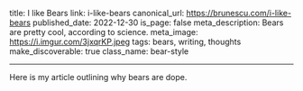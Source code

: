 title: I like Bears
link: i-like-bears
canonical_url: https://brunescu.com/i-like-bears
published_date: 2022-12-30
is_page: false
meta_description: Bears are pretty cool, according to science.
meta_image: https://i.imgur.com/3jxqrKP.jpeg
tags: bears, writing, thoughts
make_discoverable: true
class_name: bear-style
___

Here is my article outlining why bears are dope.